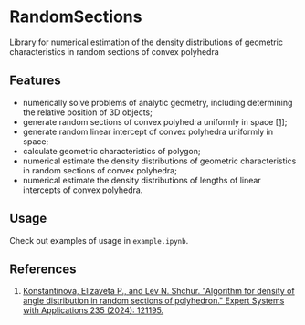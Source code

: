 # RandomSections
Library for numerical estimation of the density distributions of geometric characteristics in random sections of convex polyhedra

## Features
- numerically solve problems of analytic geometry, including determining the relative position of 3D objects;
- generate random sections of convex polyhedra uniformly in space [[1]](https://www.sciencedirect.com/science/article/pii/S0957417423016974?casa_token=42ESU3jeHZIAAAAA:0HGTnMcQ3LdzhYLZtPAu0MmFrhoE4r-_Qo4CR87dVppMabyNeEWQTHr9EjDsXw2gl_2BGX3P);
- generate random linear intercept of convex polyhedra uniformly in space;
- calculate geometric characteristics of polygon;
- numerical estimate the density distributions of geometric characteristics in random sections of convex polyhedra;
- numerical estimate the density distributions of lengths of linear intercepts of convex polyhedra.

## Usage
Check out examples of usage in `example.ipynb`.

## References
1. [Konstantinova, Elizaveta P., and Lev N. Shchur. "Algorithm for density of angle distribution in random sections of polyhedron." Expert Systems with Applications 235 (2024): 121195.](https://www.sciencedirect.com/science/article/pii/S0957417423016974?casa_token=42ESU3jeHZIAAAAA:0HGTnMcQ3LdzhYLZtPAu0MmFrhoE4r-_Qo4CR87dVppMabyNeEWQTHr9EjDsXw2gl_2BGX3P)

